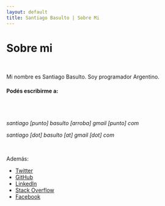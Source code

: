 ```yaml
---
layout: default
title: Santiago Basulto | Sobre Mi
---
```


# Sobre mi

<br />

Mi nombre es Santiago Basulto. Soy programador Argentino.

#### Podés escribirme a:

<br /><br />

_santiago [punto] basulto [arroba] gmail [punto] com_

_santiago [dot] basulto [at] gmail [dot] com_

<br />

Además:

* [Twitter](http://www.twitter.com/santiagobasulto)
* [GitHub](http://github.com/santiagobasulto)
* [LinkedIn](http://www.linkedin.com/in/santiagobasulto)
* [Stack Overflow](http://stackoverflow.com/users/198212/santiagobasulto)
* [Facebook](http://www.facebook.com/santiago.basulto)
